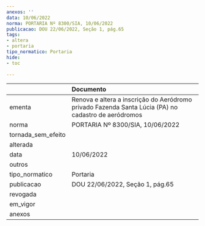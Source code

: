 ```yaml
---
anexos: ''
data: 10/06/2022
norma: PORTARIA Nº 8300/SIA, 10/06/2022
publicacao: DOU 22/06/2022, Seção 1, pág.65
tags:
- altera
- portaria
tipo_normatico: Portaria
hide: 
- toc 
 
---
```


|                    | Documento                                                                                           |
|:-------------------|:----------------------------------------------------------------------------------------------------|
| ementa             | Renova e altera a inscrição do Aeródromo privado Fazenda Santa Lúcia (PA) no cadastro de aeródromos |
| norma              | PORTARIA Nº 8300/SIA, 10/06/2022                                                                    |
| tornada_sem_efeito |                                                                                                     |
| alterada           |                                                                                                     |
| data               | 10/06/2022                                                                                          |
| outros             |                                                                                                     |
| tipo_normatico     | Portaria                                                                                            |
| publicacao         | DOU 22/06/2022, Seção 1, pág.65                                                                     |
| revogada           |                                                                                                     |
| em_vigor           |                                                                                                     |
| anexos             |                                                                                                     |